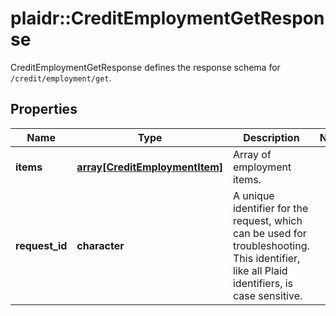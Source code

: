 # plaidr::CreditEmploymentGetResponse

CreditEmploymentGetResponse defines the response schema for `/credit/employment/get`.

## Properties
Name | Type | Description | Notes
------------ | ------------- | ------------- | -------------
**items** | [**array[CreditEmploymentItem]**](CreditEmploymentItem.md) | Array of employment items. | 
**request_id** | **character** | A unique identifier for the request, which can be used for troubleshooting. This identifier, like all Plaid identifiers, is case sensitive. | 


